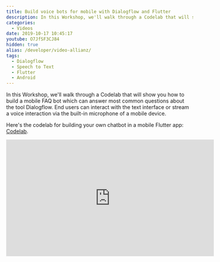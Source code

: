 ```yaml
---
title: Build voice bots for mobile with Dialogflow and Flutter
description: In this Workshop, we'll walk through a Codelab that will show you how to build a mobile FAQ bot which can answer most common questions about the tool Dialogflow. End users can interact with the text interface or stream a voice interaction via the built-in microphone of a mobile device.
categories:
  - Videos
date: 2019-10-17 10:45:17
youtube: O7JfSF3CJ84
hidden: true
alias: /developer/video-allianz/
tags:
  - Dialogflow
  - Speech to Text
  - Flutter
  - Android
---
```



In this Workshop, we'll walk through a Codelab that will show you how to build a mobile FAQ bot which can answer most common questions about the tool Dialogflow. End users can interact with the text interface or stream a voice interaction via the built-in microphone of a mobile device. 

Here's the codelab for building your own chatbot in a mobile Flutter app: <a href="https://codelabs.developers.google.com/codelabs/dialogflow-flutter#0">Codelab</a>.

<!--more-->
<iframe width="560" height="315" src="https://www.youtube.com/embed/O7JfSF3CJ84" frameborder="0" allow="accelerometer; autoplay; encrypted-media; gyroscope; picture-in-picture" allowfullscreen></iframe>